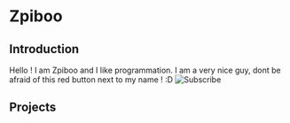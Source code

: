 # Zpiboo
## Introduction
Hello ! I am Zpiboo and I like programmation. I am a very nice guy, dont be afraid of this red button next to my name ! :D
![Subscribe](https://external-content.duckduckgo.com/iu/?u=https%3A%2F%2Ftse3.mm.bing.net%2Fth%3Fid%3DOIP.Vyvrjbv4dNhzkFPYJ0SS_QHaCQ%26pid%3DApi&f=1)

## Projects

